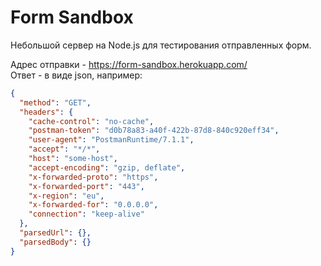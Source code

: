 # Form Sandbox

Небольшой сервер на Node.js для тестирования отправленных форм.

Адрес отправки - https://form-sandbox.herokuapp.com/  
Ответ - в виде json, например:
```json
{
  "method": "GET",
  "headers": {
    "cache-control": "no-cache",
    "postman-token": "d0b78a83-a40f-422b-87d8-840c920eff34",
    "user-agent": "PostmanRuntime/7.1.1",
    "accept": "*/*",
    "host": "some-host",
    "accept-encoding": "gzip, deflate",
    "x-forwarded-proto": "https",
    "x-forwarded-port": "443",
    "x-region": "eu",
    "x-forwarded-for": "0.0.0.0",
    "connection": "keep-alive"
  },
  "parsedUrl": {},
  "parsedBody": {}
}
```
